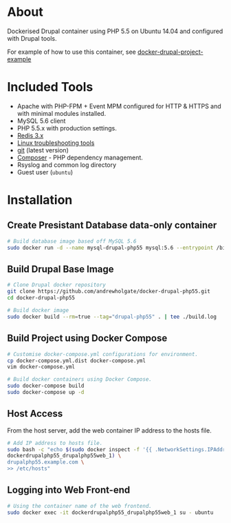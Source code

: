 # About

Dockerised Drupal container using PHP 5.5 on Ubuntu 14.04 and configured with Drupal tools.

For example of how to use this container, see [docker-drupal-project-example](https://github.com/andrewholgate/docker-drupal-project-example)

# Included Tools

- Apache with PHP-FPM + Event MPM configured for HTTP & HTTPS and with minimal modules installed.
- MySQL 5.6 client
- PHP 5.5.x with production settings.
- [Redis 3.x](http://redis.io/)
- [Linux troubleshooting tools](http://www.linuxjournal.com/magazine/hack-and-linux-troubleshooting-part-i-high-load)
- [git](http://git-scm.com/) (latest version)
- [Composer](https://getcomposer.org/) - PHP dependency management.
- Rsyslog and common log directory
- Guest user (`ubuntu`)

# Installation

## Create Presistant Database data-only container

```bash
# Build database image based off MySQL 5.6
sudo docker run -d --name mysql-drupal-php55 mysql:5.6 --entrypoint /bin/echo MySQL data-only container for Drupal PHP 5.5 MySQL
```

## Build Drupal Base Image

```bash
# Clone Drupal docker repository
git clone https://github.com/andrewholgate/docker-drupal-php55.git
cd docker-drupal-php55

# Build docker image
sudo docker build --rm=true --tag="drupal-php55" . | tee ./build.log
```

## Build Project using Docker Compose

```bash
# Customise docker-compose.yml configurations for environment.
cp docker-compose.yml.dist docker-compose.yml
vim docker-compose.yml

# Build docker containers using Docker Compose.
sudo docker-compose build
sudo docker-compose up -d
```

## Host Access

From the host server, add the web container IP address to the hosts file.

```bash
# Add IP address to hosts file.
sudo bash -c "echo $(sudo docker inspect -f '{{ .NetworkSettings.IPAddress }}' \
dockerdrupalphp55_drupalphp55web_1) \
drupalphp55.example.com \
>> /etc/hosts"
```

## Logging into Web Front-end

```bash
# Using the container name of the web frontend.
sudo docker exec -it dockerdrupalphp55_drupalphp55web_1 su - ubuntu
```
